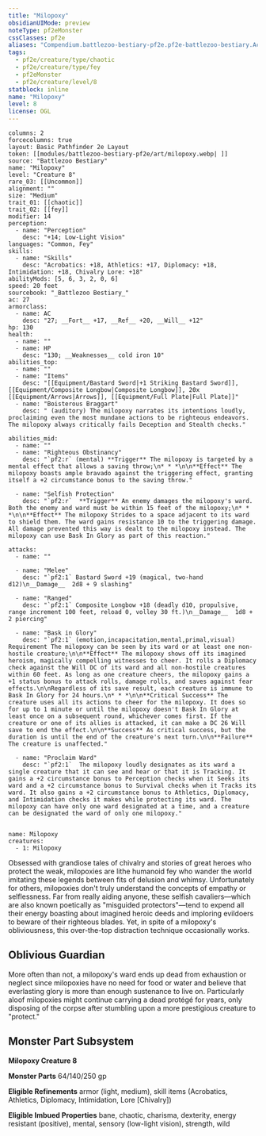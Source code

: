 ```yaml
---
title: "Milopoxy"
obsidianUIMode: preview
noteType: pf2eMonster
cssClasses: pf2e
aliases: "Compendium.battlezoo-bestiary-pf2e.pf2e-battlezoo-bestiary.Actor.ujOHv8qAKCnjkBOK" 
tags:
  - pf2e/creature/type/chaotic
  - pf2e/creature/type/fey
  - pf2eMonster
  - pf2e/creature/level/8
statblock: inline
name: "Milopoxy"
level: 8
license: OGL
---
```


```statblock
columns: 2
forcecolumns: true
layout: Basic Pathfinder 2e Layout
token: [[modules/battlezoo-bestiary-pf2e/art/milopoxy.webp| ]]
source: "Battlezoo Bestiary"
name: "Milopoxy"
level: "Creature 8"
rare_03: [[Uncommon]]
alignment: ""
size: "Medium"
trait_01: [[chaotic]]
trait_02: [[fey]]
modifier: 14
perception:
  - name: "Perception"
    desc: "+14; Low-Light Vision"
languages: "Common, Fey"
skills:
  - name: "Skills"
    desc: "Acrobatics: +18, Athletics: +17, Diplomacy: +18, Intimidation: +18, Chivalry Lore: +18"
abilityMods: [5, 6, 3, 2, 0, 6]
speed: 20 feet
sourcebook: "_Battlezoo Bestiary_"
ac: 27
armorclass:
  - name: AC
    desc: "27; __Fort__ +17, __Ref__ +20, __Will__ +12"
hp: 130
health:
  - name: ""
  - name: HP
    desc: "130; __Weaknesses__ cold iron 10"
abilities_top:
  - name: ""
  - name: "Items"
    desc: "[[Equipment/Bastard Sword|+1 Striking Bastard Sword]], [[Equipment/Composite Longbow|Composite Longbow]], 20x [[Equipment/Arrows|Arrows]], [[Equipment/Full Plate|Full Plate]]"
  - name: "Boisterous Braggart"
    desc: " (auditory) The milopoxy narrates its intentions loudly, proclaiming even the most mundane actions to be righteous endeavors. The milopoxy always critically fails Deception and Stealth checks."

abilities_mid:
  - name: ""
  - name: "Righteous Obstinancy"
    desc: "`pf2:r` (mental) **Trigger** The milopoxy is targeted by a mental effect that allows a saving throw;\n* * *\n\n**Effect** The milopoxy boasts ample bravado against the triggering effect, granting itself a +2 circumstance bonus to the saving throw."

  - name: "Selfish Protection"
    desc: "`pf2:r`  **Trigger** An enemy damages the milopoxy's ward. Both the enemy and ward must be within 15 feet of the milopoxy;\n* * *\n\n**Effect** The milopoxy Strides to a space adjacent to its ward to shield them. The ward gains resistance 10 to the triggering damage. All damage prevented this way is dealt to the milopoxy instead. The milopoxy can use Bask In Glory as part of this reaction."

attacks:
  - name: ""

  - name: "Melee"
    desc: "`pf2:1` Bastard Sword +19 (magical, two-hand d12)\n__Damage__  2d8 + 9 slashing"

  - name: "Ranged"
    desc: "`pf2:1` Composite Longbow +18 (deadly d10, propulsive, range increment 100 feet, reload 0, volley 30 ft.)\n__Damage__  1d8 + 2 piercing"

  - name: "Bask in Glory"
    desc: "`pf2:1` (emotion,incapacitation,mental,primal,visual) Requirement The milopoxy can be seen by its ward or at least one non-hostile creature;\n\n**Effect** The milopoxy shows off its imagined heroism, magically compelling witnesses to cheer. It rolls a Diplomacy check against the Will DC of its ward and all non-hostile creatures within 60 feet. As long as one creature cheers, the milopoxy gains a +1 status bonus to attack rolls, damage rolls, and saves against fear effects.\n\nRegardless of its save result, each creature is immune to Bask In Glory for 24 hours.\n* * *\n\n**Critical Success** The creature uses all its actions to cheer for the milopoxy. It does so for up to 1 minute or until the milopoxy doesn't Bask In Glory at least once on a subsequent round, whichever comes first. If the creature or one of its allies is attacked, it can make a DC 26 Will save to end the effect.\n\n**Success** As critical success, but the duration is until the end of the creature's next turn.\n\n**Failure** The creature is unaffected."

  - name: "Proclaim Ward"
    desc: "`pf2:1`  The milopoxy loudly designates as its ward a single creature that it can see and hear or that it is Tracking. It gains a +2 circumstance bonus to Perception checks when it Seeks its ward and a +2 circumstance bonus to Survival checks when it Tracks its ward. It also gains a +2 circumstance bonus to Athletics, Diplomacy, and Intimidation checks it makes while protecting its ward. The milopoxy can have only one ward designated at a time, and a creature can be designated the ward of only one milopoxy."
 
```

```encounter-table
name: Milopoxy
creatures:
  - 1: Milopoxy
```



Obsessed with grandiose tales of chivalry and stories of great heroes who protect the weak, milopoxies are lithe humanoid fey who wander the world imitating these legends between fits of delusion and whimsy. Unfortunately for others, milopoxies don't truly understand the concepts of empathy or selflessness. Far from really aiding anyone, these selfish cavaliers—which are also known poetically as "misguided protectors"—tend to expend all their energy boasting about imagined heroic deeds and imploring evildoers to beware of their righteous blades. Yet, in spite of a milopoxy's obliviousness, this over-the-top distraction technique occasionally works.

## Oblivious Guardian

More often than not, a milopoxy's ward ends up dead from exhaustion or neglect since milopoxies have no need for food or water and believe that everlasting glory is more than enough sustenance to live on. Particularly aloof milopoxies might continue carrying a dead protégé for years, only disposing of the corpse after stumbling upon a more prestigious creature to "protect."

## Monster Part Subsystem

**Milopoxy Creature 8**

**Monster Parts** 64/140/250 gp

**Eligible Refinements** armor (light, medium), skill items (Acrobatics, Athletics, Diplomacy, Intimidation, Lore \[Chivalry\])

**Eligible Imbued Properties** bane, chaotic, charisma, dexterity, energy resistant (positive), mental, sensory (low-light vision), strength, wild
